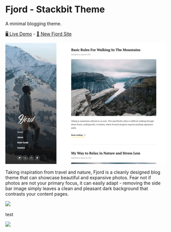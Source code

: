 # Fjord - Stackbit Theme
A minimal blogging theme.

[🖥️ Live Demo](https://themes.stackbit.com/demos/fjord/) - 
[🚀 New Fjord Site](http://app.stackbit.com/wizard?theme=fjord)

![](stackbit/images/demo-1024x768.png "")

Taking inspiration from travel and nature, Fjord is a cleanly designed blog theme that can showcase beautiful and expansive photos. Fear not if photos are not your primary focus, it can easily adapt - removing the side bar image simply leaves a clean and pleasant dark background that contrasts your content pages.


![](https://www.stackbit.com/images/theme-fjord-ani.gif "")

test

<img src="https://www.stackbit.com/images/theme-fjord-ani.gif">
